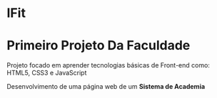 # IFit
<h1>Primeiro Projeto Da Faculdade</h1>

<p>Projeto focado em aprender tecnologias básicas de Front-end como:
HTML5, CSS3 e JavaScript</p>

Desenvolvimento de uma página web de um <b> Sistema de Academia </b> 
